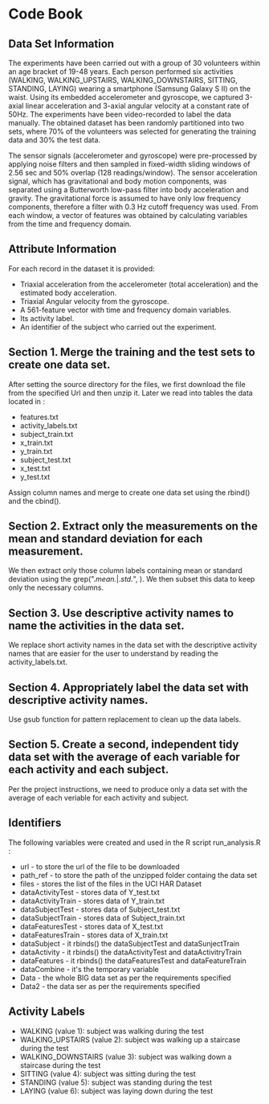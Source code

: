 # Code Book #

## Data Set Information ##

The experiments have been carried out with a group of 30 volunteers within an age bracket of 19-48 years.
Each person performed six activities (WALKING, WALKING_UPSTAIRS, WALKING_DOWNSTAIRS, SITTING, STANDING, LAYING) wearing a
smartphone (Samsung Galaxy S II) on the waist. Using its embedded accelerometer and gyroscope, we captured
3-axial linear acceleration and 3-axial angular velocity at a constant rate of 50Hz.
The experiments have been video-recorded to label the data manually. The obtained dataset has been randomly partitioned
into two sets, where 70% of the volunteers was selected for generating the training data and 30% the test data.

The sensor signals (accelerometer and gyroscope) were pre-processed by applying noise filters and then sampled in fixed-width
sliding windows of 2.56 sec and 50% overlap (128 readings/window).
The sensor acceleration signal, which has gravitational and body motion components, was separated using a Butterworth low-pass
filter into body acceleration and gravity. The gravitational force is assumed to have only low frequency components, therefore
a filter with 0.3 Hz cutoff frequency was used. From each window, a vector of features was obtained by calculating variables
from the time and frequency domain.

## Attribute Information ##

For each record in the dataset it is provided:

* Triaxial acceleration from the accelerometer (total acceleration) and the estimated body acceleration.
* Triaxial Angular velocity from the gyroscope.
* A 561-feature vector with time and frequency domain variables.
* Its activity label.
* An identifier of the subject who carried out the experiment.

## Section 1. Merge the training and the test sets to create one data set. ##

After setting the source directory for the files, we first download the file from the specified Url and then unzip it.
Later we read into tables the data located in :

* features.txt
* activity_labels.txt
* subject_train.txt
* x_train.txt
* y_train.txt
* subject_test.txt
* x_test.txt
* y_test.txt

Assign column names and merge to create one data set using the rbind() and the cbind().

## Section 2. Extract only the measurements on the mean and standard deviation for each measurement. ##

We then extract only those column labels containing mean or standard deviation using the grep(".*mean.*|.*std.*", ).
We then subset this data to keep only the necessary columns.

## Section 3. Use descriptive activity names to name the activities in the data set. ##

We replace short activity names in the data set with the descriptive activity names that are easier for the 
user to understand by reading the activity_labels.txt.

## Section 4. Appropriately label the data set with descriptive activity names. ##

Use gsub function for pattern replacement to clean up the data labels.

## Section 5. Create a second, independent tidy data set with the average of each variable for each activity and each subject. ##

Per the project instructions, we need to produce only a data set with the average of each veriable for each activity and subject.

## Identifiers ##
The following variables were created and used in the R script run_analysis.R : 

* url - to store the url of the file to be downloaded
* path_ref - to store the path of the unzipped folder containg the data set
* files - stores the list of the files in the UCI HAR Dataset
* dataActivityTest - stores data of Y_test.txt
* dataActivityTrain - stores data of Y_train.txt
* dataSubjectTest - stores data of Subject_test.txt
* dataSubjectTrain - stores data of Subject_train.txt
* dataFeaturesTest - stores data of X_test.txt
* dataFeaturesTrain - stores data of X_train.txt
* dataSubject - it rbinds() the dataSubjectTest and dataSunjectTrain
* dataActivity - it rbinds() the dataActivityTest and dataActivitryTrain
* dataFeatures - it rbinds() the dataFeaturesTest and dataFeatureTrain
* dataCombine - it's the temporary variable
* Data - the whole BIG data set as per the requirements specified
* Data2 - the data ser as per the requirements specified

## Activity Labels ##

* WALKING (value 1): subject was walking during the test
* WALKING_UPSTAIRS (value 2): subject was walking up a staircase during the test
* WALKING_DOWNSTAIRS (value 3): subject was walking down a staircase during the test
* SITTING (value 4): subject was sitting during the test
* STANDING (value 5): subject was standing during the test
* LAYING (value 6): subject was laying down during the test
